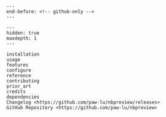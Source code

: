 ```{include} ../README.md
---
end-before: <!-- github-only -->
---
```

```{toctree}
---
hidden: true
maxdepth: 1
---

installation
usage
features
configure
reference
contributing
prior_art
credits
dependencies
Changelog <https://github.com/paw-lu/nbpreview/releases>
GitHub Repository <https://github.com/paw-lu/nbpreview>
```

[contributor guide]: contributing
[usage]: usage
[features]: features
[configure]: configure
